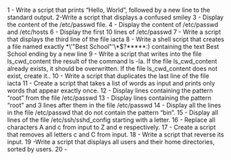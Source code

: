 1 - Write a script that prints “Hello, World”, followed by a new line to the standard output.
2-Write a script that displays a confused smiley 
3 - Display the content of the /etc/passwd file.
4 - Display the content of /etc/passwd and /etc/hosts
6 - Display the first 10 lines of /etc/passwd
7 - Write a script that displays the third line of the file iacta
8 - Write a shell script that creates a file named exactly \*\\'"Best School"\'\\*$\?\*\*\*\*\*:) containing the text Best School ending by a new line
9 - Write a script that writes into the file ls_cwd_content the result of the command ls -la. If the file ls_cwd_content already exists, it should be overwritten. If the file ls_cwd_content does not exist, create it..
10 - Write a script that duplicates the last line of the file iacta
11 - Create a script that takes a list of words as input and prints only words that appear exactly once.
12 - Display lines containing the pattern “root” from the file /etc/passwd
13 - Display lines containing the pattern “root” and 3 lines after them in the file /etc/passwd
14 - Display all the lines in the file /etc/passwd that do not contain the pattern “bin”.
15 - Display all lines of the file /etc/ssh/sshd_config starting with a letter.
16 - Replace all characters A and c from input to Z and e respectively.
17 - Create a script that removes all letters c and C from input.
18 - Write a script that reverse its input.
19 -Write a script that displays all users and their home directories, sorted by users.
20 - 
